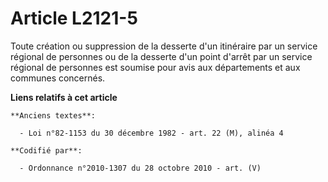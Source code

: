 # Article L2121-5

Toute création ou suppression de la desserte d'un itinéraire par un service régional de personnes ou de la desserte d'un
point d'arrêt par un service régional de personnes est soumise pour avis aux départements et aux communes concernés.

**Liens relatifs à cet article**

	**Anciens textes**:

	  - Loi n°82-1153 du 30 décembre 1982 - art. 22 (M), alinéa 4

	**Codifié par**:

	  - Ordonnance n°2010-1307 du 28 octobre 2010 - art. (V)
